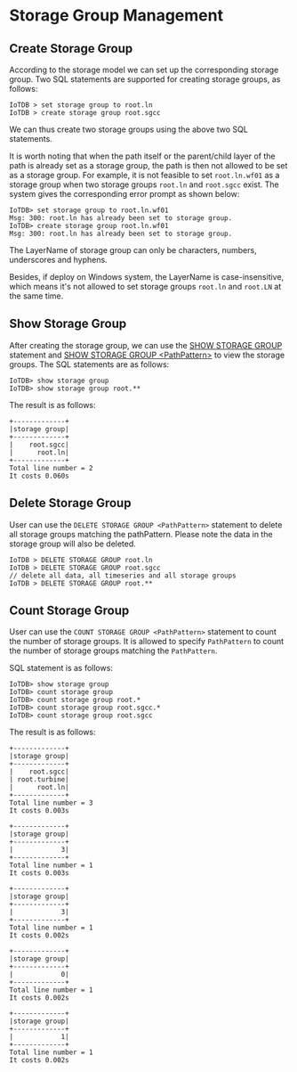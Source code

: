 <!--

    Licensed to the Apache Software Foundation (ASF) under one
    or more contributor license agreements.  See the NOTICE file
    distributed with this work for additional information
    regarding copyright ownership.  The ASF licenses this file
    to you under the Apache License, Version 2.0 (the
    "License"); you may not use this file except in compliance
    with the License.  You may obtain a copy of the License at
    
        http://www.apache.org/licenses/LICENSE-2.0
    
    Unless required by applicable law or agreed to in writing,
    software distributed under the License is distributed on an
    "AS IS" BASIS, WITHOUT WARRANTIES OR CONDITIONS OF ANY
    KIND, either express or implied.  See the License for the
    specific language governing permissions and limitations
    under the License.

-->

# Storage Group Management
## Create Storage Group

According to the storage model we can set up the corresponding storage group. Two SQL statements are supported for creating storage groups, as follows:

```
IoTDB > set storage group to root.ln
IoTDB > create storage group root.sgcc
```

We can thus create two storage groups using the above two SQL statements.

It is worth noting that when the path itself or the parent/child layer of the path is already set as a storage group, the path is then not allowed to be set as a storage group. For example, it is not feasible to set `root.ln.wf01` as a storage group when two storage groups `root.ln` and `root.sgcc` exist. The system gives the corresponding error prompt as shown below:

```
IoTDB> set storage group to root.ln.wf01
Msg: 300: root.ln has already been set to storage group.
IoTDB> create storage group root.ln.wf01
Msg: 300: root.ln has already been set to storage group.
```
The LayerName of storage group can only be characters, numbers, underscores and hyphens. 
 
Besides, if deploy on Windows system, the LayerName is case-insensitive, which means it's not allowed to set storage groups `root.ln` and `root.LN` at the same time.

## Show Storage Group

After creating the storage group, we can use the [SHOW STORAGE GROUP](../Reference/SQL-Reference.md) statement and [SHOW STORAGE GROUP \<PathPattern>](../Reference/SQL-Reference.md) to view the storage groups. The SQL statements are as follows:

```
IoTDB> show storage group
IoTDB> show storage group root.**
```

The result is as follows:

```
+-------------+
|storage group|
+-------------+
|    root.sgcc|
|      root.ln|
+-------------+
Total line number = 2
It costs 0.060s
```

## Delete Storage Group

User can use the `DELETE STORAGE GROUP <PathPattern>` statement to delete all storage groups matching the pathPattern. Please note the data in the storage group will also be deleted. 

```
IoTDB > DELETE STORAGE GROUP root.ln
IoTDB > DELETE STORAGE GROUP root.sgcc
// delete all data, all timeseries and all storage groups
IoTDB > DELETE STORAGE GROUP root.**
```

## Count Storage Group

User can use the `COUNT STORAGE GROUP <PathPattern>` statement to count the number of storage groups. It is allowed to specify `PathPattern` to count the number of storage groups matching the `PathPattern`.

SQL statement is as follows:

```
IoTDB> show storage group
IoTDB> count storage group
IoTDB> count storage group root.*
IoTDB> count storage group root.sgcc.*
IoTDB> count storage group root.sgcc
```

The result is as follows:

```
+-------------+
|storage group|
+-------------+
|    root.sgcc|
| root.turbine|
|      root.ln|
+-------------+
Total line number = 3
It costs 0.003s

+-------------+
|storage group|
+-------------+
|            3|
+-------------+
Total line number = 1
It costs 0.003s

+-------------+
|storage group|
+-------------+
|            3|
+-------------+
Total line number = 1
It costs 0.002s

+-------------+
|storage group|
+-------------+
|            0|
+-------------+
Total line number = 1
It costs 0.002s

+-------------+
|storage group|
+-------------+
|            1|
+-------------+
Total line number = 1
It costs 0.002s
```
